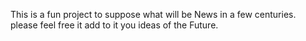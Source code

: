 This is a fun project to suppose what will be News in a few centuries. 
please feel free it add to it you ideas of the Future.
